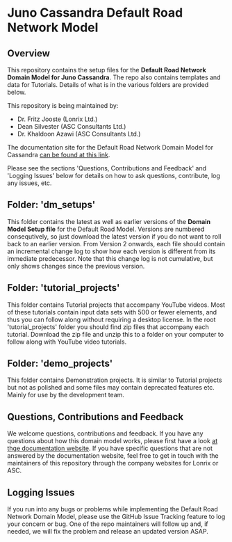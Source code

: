 # Juno Cassandra Default Road Network Model

## Overview
This repository contains the setup files for the **Default Road Network Domain Model for Juno Cassandra**. The repo also contains templates and data for Tutorials. Details of what is in the various folders are provided below.

This repository is being maintained by:

* Dr. Fritz Jooste (Lonrix Ltd.)
* Dean Silvester (ASC Consultants Ltd.)
* Dr. Khaldoon Azawi (ASC Consultants Ltd.)

The documentation site for the Default Road Network Domain Model for Cassandra [can be found at this link](https://lonrix-limited.github.io/jcass_nzla_models_v2_docs/).

Please see the sections 'Questions, Contributions and Feedback' and 'Logging Issues' below for details on how to ask questions, contribute, log any issues, etc.

## Folder: 'dm_setups'
This folder contains the latest as well as earlier versions of the **Domain Model Setup file** for the Default Road Model. Versions are numbered consequtively, so just download the latest version if you do not want to roll back to an earlier version. From Version 2 onwards, each file should contain an incremental change log to show how each version is different from its immediate predecessor. Note that this change log is not cumulative, but only shows changes since the previous version.

## Folder: 'tutorial_projects'
This folder contains Tutorial projects that accompany YouTube videos. Most of these tutorials contain input data sets with 500 or fewer elements, and thus you can follow along without requiring a desktop license.
In the root 'tutorial_projects' folder you should find zip files that accompany each tutorial. Download the zip file and unzip this to a folder on your computer to follow along with YouTube video tutorials.

## Folder: 'demo_projects'
This folder contains Demonstration projects. It is similar to Tutorial projects but not as polished and some files may contain deprecated features etc. Mainly for use by the development team.

## Questions, Contributions and Feedback
We welcome questions, contributions and feedback. If you have any questions about how this domain model works, please first have a look [at thge documentation website](https://lonrix-limited.github.io/jcass_nzla_models_v2_docs/). If you have specific questions that are not answered by the documentation website, feel free to get in touch with the maintainers of this repository through the company websites for Lonrix or ASC. 

## Logging Issues
If you run into any bugs or problems while implementing the Default Road Network Domain Model, please use the GitHub Issue Tracking feature to log your concern or bug. One of the repo maintainers will follow up and, if needed, we will fix the problem and release an updated version ASAP.
